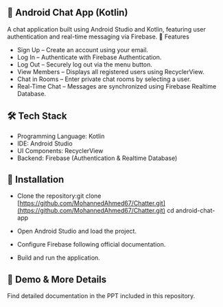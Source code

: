 ## 📱 Android Chat App (Kotlin)
A chat application built using Android Studio and Kotlin, featuring user authentication and real-time messaging via Firebase.
🚀 Features
- Sign Up – Create an account using your email.
- Log In – Authenticate with Firebase Authentication.
- Log Out – Securely log out via the menu button.
- View Members – Displays all registered users using RecyclerView.
- Chat in Rooms – Enter private chat rooms by selecting a user.
- Real-Time Chat – Messages are synchronized using Firebase Realtime Database.

## 🛠️ Tech Stack
- Programming Language: Kotlin
- IDE: Android Studio
- UI Components: RecyclerView
- Backend: Firebase (Authentication & Realtime Database)

## 📖 Installation
- Clone the repository:git clone [https://github.com/MohannedAhmed67/Chatter.git](https://github.com/MohannedAhmed67/Chatter.git)
cd android-chat-app

- Open Android Studio and load the project.
- Configure Firebase following official documentation.
- Build and run the application.

## 🎥 Demo & More Details
Find detailed documentation in the PPT included in this repository.
